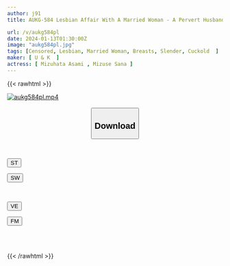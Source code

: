 ```yaml
---
author: j91
title: AUKG-584 Lesbian Affair With A Married Woman - A Pervert Husband Who Gets Excited By Letting His Wife Cuckold Him -

url: /v/aukg584pl
date: 2024-01-13T01:30:00Z
image: "aukg584pl.jpg"
tags: [Censored, Lesbian, Married Woman, Breasts, Slender, Cuckold	]
maker: [ U & K  ]
actress: [ Mizuhata Asami , Mizuse Sana ]
---
```



{{< rawhtml >}}

<div class="video" data-videoid="6brle3jyJVs9zrL">
    <a href="javascript:;">
        <img src="/v/aukg584pl/aukg584pl.jpg" width="WIDTH" height="HEIGHT" alt="aukg584pl.mp4" loading="lazy">
    </a>
</div>

<script type="text/javascript" src="https://j91.asia/asset/on-demand-st.js"></script>

<br>
  <link rel="stylesheet" href="https://j91.asia/asset/bs5.css">
  
  <center>
  <button class="btn btn-primary" type="button" data-bs-toggle="collapse" data-bs-target=".multi-collapse" aria-expanded="false" aria-controls="multiCollapseExample1 multiCollapseExample2"><h2>Download</h2></button></center>
</p>
<div class="row">
  <div class="col">
    <div class="collapse multi-collapse" id="multiCollapseExample1">
      <div class="card card-body">
	      	      <br>
<div class="buttons">  
<p><a href="https://streamtape.to/v/6brle3jyJVs9zrL" target="_blank"><button class="btn-hover color-3"><i class="fa fa-download"></i> ST</button></a></p>
<p><a href="https://flaswish.com/tohxwiepl4tx" target="_blank"><button class="btn-hover color-2"><i class="fa fa-download"></i> SW</button></a></p></div>
    </div>
  </div>
</div>
  <div class="col">
    <div class="collapse multi-collapse" id="multiCollapseExample2">
      <div class="card card-body">
	      <br>
<div class="buttons">
<p><a href="javascript:;" target="_blank"><button class="btn-hover color-9"><i class="fa fa-download"></i> VE</button></a></p>
<p><a href="javascript:;" target="_blank"><button class="btn-hover color-8"><i class="fa fa-download"></i> FM</button></a></p></div>
<br><br>
      </div>
    </div>
  </div>
</div>

{{< /rawhtml >}}